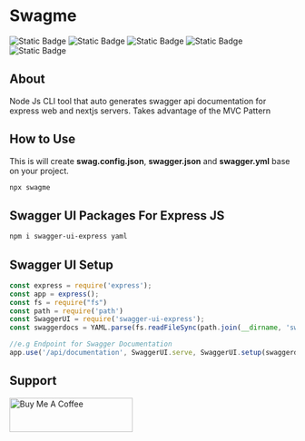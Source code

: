 # Swagme
![Static Badge](https://img.shields.io/badge/v1.0.0-maroon?style=plastic&logo=npm&logoColor=maroon&logoSize=20&label=version)
![Static Badge](https://img.shields.io/badge/MIT-green?style=plastic&logo=license&logoColor=green&label=license)
![Static Badge](https://img.shields.io/badge/m2kdevelopments-purple?style=plastic&logo=github&logoColor=purple&label=developer&link=https%3A%2F%2Fgithub.com%2Fm2kdevelopments)
![Static Badge](https://img.shields.io/badge/buy_me_a_coffee-yellow?style=plastic&logo=buymeacoffee&logoColor=yellow&label=support&link=https%3A%2F%2Fwww.buymeacoffee.com%2Fm2kdevelopments)
![Static Badge](https://img.shields.io/badge/paypal-blue?style=plastic&logo=paypal&logoColor=blue&label=support&link=https%3A%2F%2Fpaypal.me%2Fm2kdevelopment)

## About
Node Js CLI tool that auto generates swagger api documentation for express web and nextjs servers. Takes advantage of the MVC Pattern


## How to Use
This is will create <b>swag.config.json</b>, <b>swagger.json</b> and <b>swagger.yml</b> base on your project.
```bash
npx swagme
```


## Swagger UI Packages For Express JS
```bash
npm i swagger-ui-express yaml
```


## Swagger UI Setup
```js
const express = require('express');
const app = express();
const fs = require("fs")
const path = require('path')
const SwaggerUI = require('swagger-ui-express');
const swaggerdocs = YAML.parse(fs.readFileSync(path.join(__dirname, 'swagger.yml'), 'utf-8')); // require('./swagger.json')

//e.g Endpoint for Swagger Documentation
app.use('/api/documentation', SwaggerUI.serve, SwaggerUI.setup(swaggerdocs));

```

## Support

<a href="https://www.buymeacoffee.com/m2kdevelopments" target="_blank">
<img src="https://cdn.buymeacoffee.com/buttons/v2/default-yellow.png" alt="Buy Me A Coffee" style="height: 60px !important;width: 217px !important;" >
</a>